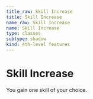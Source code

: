 ```yaml
---
title_raw: Skill Increase
title: Skill Increase
name_raw: Skill Increase
name: Skill Increase
type: classes
subtype: shadow
kind: 4th-level features
---
```


# Skill Increase

You gain one skill of your choice.
